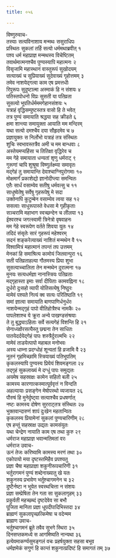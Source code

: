 ```yaml
---
title: ०५६

---
```

विष्णुरुवाच-  
तस्याः सत्यविनाशाय मन्मथः ससुराधिपः  
प्रस्थितः सुकलां तर्हि सत्यो धर्ममथाब्रवीत् १  
पश्य धर्म महाप्राज्ञ मन्मथस्य विचेष्टितम्  
तवार्थमात्मनश्चैव पुण्यस्यापि महात्मनः २  
विसृजामि महास्थानं वास्तुरूपं सुखोदयम्  
सत्याख्यं च सुप्रियाख्यं सुदेवाख्यं गृहोत्तमम् ३  
तमेव नाशयेद्गत्वा काम एष प्रमत्तधीः  
रिपुरूपः सुदुष्टात्मा अस्माकं हि न संशयः ४  
पतिस्तपोधनो विप्रः सुसती या पतिव्रता  
सुसत्यो भूपतिर्धर्मममगेहानसंशयः ५  
यत्राहं वृद्धिसम्पुष्टस्तत्र वासो हि ते भवेत्  
तत्र पुण्यं समायाति श्रद्धया सह क्रीडते ६  
क्षमा शान्त्या समायुक्ता आयाति मम मन्दिरम्  
यथा सत्यो दमश्चैव दया सौहृदमेव च ७  
प्रज्ञायुक्तः स निर्लोभो यत्राहं तत्र संस्थितः  
शुचिः स्वभावस्तत्रैव अमी च मम बान्धवाः ८  
अस्तेयमप्यहिंसा च तितिक्षा वृद्धिरेव च  
मम गेहे समायाता धन्यतां शृणु धर्मराट् ९  
गुरूणां चापि शुश्रूषा विष्णुर्लक्ष्म्या समावृतः  
मद्गेहं तु समायान्ति देवाश्चाग्निपुरोगमाः १०  
मोक्षमार्गं प्रकाशेद्यो ज्ञानोदीप्त्या समन्वितः  
एतैः सार्धं वसाम्येव सतीषु धर्मवत्सु च ११  
साधुष्वेतेषु सर्वेषु गृहरूपेषु मे सदा  
उक्तेनापि कुटुम्बेन वसाम्येव त्वया सह १२  
ससत्वाः साधुरूपास्ते वेधसा मे गृहीकृताः  
सञ्चरामि महाभाग स्वच्छन्देन च लीलया १३  
ईश्वरश्च जगत्स्वामी त्रिनेत्रो वृषवाहनः  
मम गेहे स्वरूपेण वर्तते शिवया युतः १४  
तदिदं संसृतेः सारं गृहरूपं महेश्वरम्  
सदनं शङ्करेत्याख्यं नाशितं मन्मथेन वै १५  
विश्वामित्रं महात्मानं तपन्तं तप उत्तमम्  
मेनकां हि समाश्रित्य कामोयं जितवान्पुरा १६  
सती पतिव्रताहल्या गौतमस्य प्रिया शुभा  
सुसत्याच्चालिता तेन मन्मथेन दुरात्मना १७  
मुनयः सत्यधर्मज्ञा नानास्त्रियः पतिव्रताः  
मद्गृहास्ता इमाः सर्वा दीपिताः कामवह्निना १८  
दुर्धरो दुःसहो व्यापी योतिसत्येषु निष्ठुरः  
मामेवं पश्यते नित्यं क्व सत्यः परितिष्ठति १९  
समां ज्ञात्वा समायाति बाणपाणिर्धनुर्धरः  
नाशयेन्मद्गृहं पापो वीतिहोत्रैश्च नामकैः २०  
पापलेशाश्च ये क्रूरा अन्ये पाखण्डसंश्रयाः  
ते तु बुद्ध्याऽहिताः सर्वे सत्यगेहं विशन्ति हि २१  
सेनाध्यक्षैरसत्यैस्तु छद्मना तेन साधितः  
पातयेदर्दयेद्गेहं पापः शस्त्रैर्दुरात्मभिः २२  
मामेवं ताडयेत्पापो महाबल मनोभवः  
अस्य धाम्ना प्रदग्धोहं शून्यतां हि व्रजामि वै २३  
नूतनं गृहमिच्छामि स्त्रियाख्यं पतिभूपतिम्  
कृकलस्यापि पुण्यस्य प्रियेयं शिवमङ्गला २४  
तद्गृहं सुकलाख्यं मे दग्धुं पापः समुद्यतः  
अयमेष सहस्राक्षः कामेन सहितो बली २५  
कामस्य कारणात्कस्मात्पूर्ववृत्तं न विन्दति  
अहल्यायाः प्रसङ्गेन मेषोपस्थो व्यजायत २६  
पौरुषं हि मुनेर्दृष्ट्वा सत्याश्चैव प्रधषर्णात्  
नष्टः कामस्य दोषेण सुरराट्तत्र संस्थितः २७  
भुक्तवान्दारुणं शापं दुःखेन महतान्वितः  
कृकलस्य प्रियामेनां सुकलां पुण्यचारिणीम् २८  
एष हन्तुं सहस्राक्ष उद्यतः कामसंयुतः  
यथा चेन्द्रेण नायाति काम एष तथा कुरु २९  
धर्मराज महाप्राज्ञ भवान्मतिमतां वरः  
धर्मराज उवाच-  
ऊनं तेजः करिष्यामि कामस्य मरणं तथा ३०  
एकोपायो मया दृष्टस्तमिहैव प्रपश्यतु  
प्रज्ञा चैषा महाप्राज्ञा शकुनीरूपचारिणी ३१  
भर्तुरागमनं पुण्यं शब्देनाख्यातु खे यतः  
शकुनस्य प्रभावेण भर्तुश्चागमनेन च ३२  
दुष्टैर्नष्टा न भूयेत स्वस्थचित्ता न संशयः  
प्रज्ञा सम्प्रेषिता तेन गता सा सुकलागृहम् ३३  
प्रकुर्वती महच्छब्दं दृष्टदेवेव सा बभौ  
पूजिता मानिता प्रज्ञा धूपदीपादिभिस्तदा ३४  
ब्राह्मणं सुकलापृच्छत्किमेषा च वदेन्मम  
ब्राह्मण उवाच-  
भर्तुश्चागमनं ब्रूते तवैव सुभगे स्थिरा ३५  
दिनसप्तकमध्ये स आगमिष्यति नान्यथा ३६  
इत्येवमाकर्ण्यसुमङ्गलं वचः प्रहर्षयुक्ता सहसा बभूव  
धर्मज्ञमेकं सगुणं हि कान्तं शकुनात्प्रदिष्टं हि समागतं तम् ३७